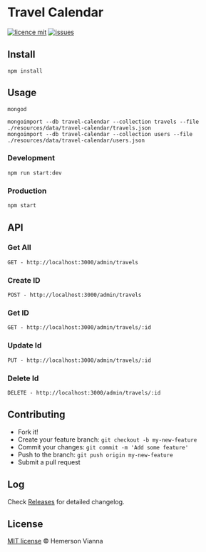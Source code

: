 # Travel Calendar

[![licence mit](https://img.shields.io/badge/license-MIT-blue.svg?style=flat-square)](http://hemersonvianna.mit-license.org/)
[![issues](https://img.shields.io/github/issues/descco-group/travel-calendar.svg?style=flat-square)](https://github.com/descco-group/travel-calendar/issues)

## Install

```
npm install
```

## Usage

```
mongod
```
```
mongoimport --db travel-calendar --collection travels --file ./resources/data/travel-calendar/travels.json
mongoimport --db travel-calendar --collection users --file ./resources/data/travel-calendar/users.json
```

### Development

```
npm run start:dev
```

### Production

```
npm start
```

## API

### Get All
```
GET - http://localhost:3000/admin/travels
```

### Create ID
```
POST - http://localhost:3000/admin/travels
```

### Get ID
```
GET - http://localhost:3000/admin/travels/:id
```

### Update Id
```
PUT - http://localhost:3000/admin/travels/:id
```

### Delete Id
```
DELETE - http://localhost:3000/admin/travels/:id
```

## Contributing

- Fork it!
- Create your feature branch: `git checkout -b my-new-feature`
- Commit your changes: `git commit -m 'Add some feature'`
- Push to the branch: `git push origin my-new-feature`
- Submit a pull request

## Log

Check [Releases](https://github.com/descco-group/travel-calendar/releases) for detailed changelog.

## License

[MIT license](http://hemersonvianna.mit-license.org/) © Hemerson Vianna
